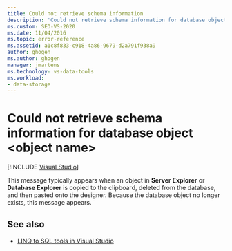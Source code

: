 ```yaml
---
title: Could not retrieve schema information
description: 'Could not retrieve schema information for database object. View information about this Visual Studio Object Relational Designer (O/R Designer) message.'
ms.custom: SEO-VS-2020
ms.date: 11/04/2016
ms.topic: error-reference
ms.assetid: a1c8f833-c918-4a86-9679-d2a791f938a9
author: ghogen
ms.author: ghogen
manager: jmartens
ms.technology: vs-data-tools
ms.workload:
- data-storage
---
```

# Could not retrieve schema information for database object \<object name>

 [!INCLUDE [Visual Studio](~/includes/applies-to-version/vs-windows-only.md)]

This message typically appears when an object in **Server Explorer** or **Database Explorer** is copied to the clipboard, deleted from the database, and then pasted onto the designer. Because the database object no longer exists, this message appears.

## See also

- [LINQ to SQL tools in Visual Studio](../data-tools/linq-to-sql-tools-in-visual-studio2.md)
